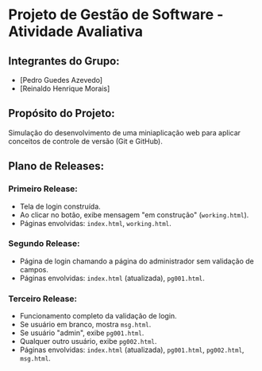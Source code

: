 # Projeto de Gestão de Software - Atividade Avaliativa
## Integrantes do Grupo:
- [Pedro Guedes Azevedo]
- [Reinaldo Henrique Morais]
## Propósito do Projeto:
Simulação do desenvolvimento de uma miniaplicação web para aplicar conceitos de
controle de versão (Git e GitHub).
## Plano de Releases:
### Primeiro Release:
- Tela de login construída.
- Ao clicar no botão, exibe mensagem "em construção" (`working.html`).
- Páginas envolvidas: `index.html`, `working.html`.
### Segundo Release:
- Página de login chamando a página do administrador sem validação de campos.
- Páginas envolvidas: `index.html` (atualizada), `pg001.html`.
### Terceiro Release:
- Funcionamento completo da validação de login.
- Se usuário em branco, mostra `msg.html`.
- Se usuário "admin", exibe `pg001.html`.
- Qualquer outro usuário, exibe `pg002.html`.
- Páginas envolvidas: `index.html` (atualizada), `pg001.html`, `pg002.html`,
`msg.html`.